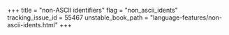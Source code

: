 +++
title = "non-ASCII identifiers"
flag = "non_ascii_idents"
tracking_issue_id = 55467
unstable_book_path = "language-features/non-ascii-idents.html"
+++
